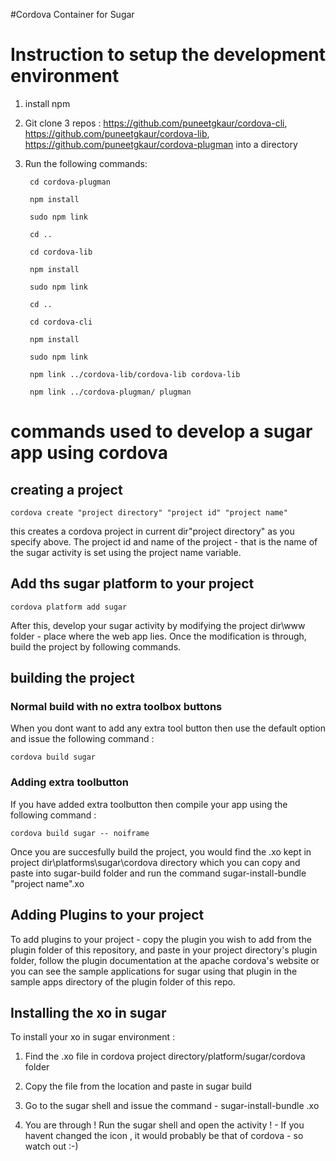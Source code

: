 #Cordova Container for Sugar



# Instruction to setup the development environment

1. install npm

2. Git clone 3 repos : https://github.com/puneetgkaur/cordova-cli, https://github.com/puneetgkaur/cordova-lib, https://github.com/puneetgkaur/cordova-plugman into a directory

3. Run the following commands:

        cd cordova-plugman
    
        npm install
    
        sudo npm link
    
        cd ..
    
        cd cordova-lib
    
        npm install
    
        sudo npm link
    
        cd ..
    
        cd cordova-cli
    
        npm install
    
        sudo npm link
    
        npm link ../cordova-lib/cordova-lib cordova-lib
    
        npm link ../cordova-plugman/ plugman



# commands used to develop a sugar app using cordova

## creating a project

    cordova create "project directory" "project id" "project name"


this creates a cordova project in current dir\"project directory" as you specify above. The project id and name of the project - that is the name of the sugar activity is set using the project name variable.

## Add ths sugar platform to your project

    cordova platform add sugar

After this, develop your sugar activity by modifying the project dir\www folder - place where the web app lies. Once the modification is through, build the project by following commands.

## building the project

### Normal build with no extra toolbox buttons
When you dont want to add any extra tool button then use the default option and issue the following command :

    cordova build sugar

### Adding extra toolbutton

If you have added extra toolbutton then compile your app using the following command :

    cordova build sugar -- noiframe


Once you are succesfully build the project, you would find the .xo kept in project dir\platforms\sugar\cordova directory which you can copy and paste into sugar-build folder and run the command sugar-install-bundle "project name".xo

## Adding Plugins to your project

To add plugins to your project - copy the plugin you wish to add from the plugin folder of this repository, and paste in your project directory's plugin folder, follow the plugin documentation at the apache cordova's website or you can see the sample applications for sugar using that plugin in the sample apps directory of the plugin folder of this repo.

## Installing the xo in sugar

To install your xo in sugar environment :
  1. Find the .xo file in cordova project directory/platform/sugar/cordova folder

  2. Copy the file from the location and paste in sugar build

  3. Go to the sugar shell and issue the command - sugar-install-bundle <name of the cordova project>.xo

  4. You are through ! Run the sugar shell and open the activity ! - If you havent changed the icon , it would probably be that of cordova - so watch out :-)
